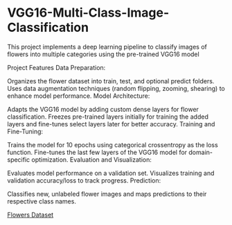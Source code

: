 # VGG16-Multi-Class-Image-Classification
This project implements a deep learning pipeline to classify images of flowers into multiple categories using the pre-trained VGG16 model


Project Features
Data Preparation:

Organizes the flower dataset into train, test, and optional predict folders.
Uses data augmentation techniques (random flipping, zooming, shearing) to enhance model performance.
Model Architecture:

Adapts the VGG16 model by adding custom dense layers for flower classification.
Freezes pre-trained layers initially for training the added layers and fine-tunes select layers later for better accuracy.
Training and Fine-Tuning:

Trains the model for 10 epochs using categorical crossentropy as the loss function.
Fine-tunes the last few layers of the VGG16 model for domain-specific optimization.
Evaluation and Visualization:

Evaluates model performance on a validation set.
Visualizes training and validation accuracy/loss to track progress.
Prediction:

Classifies new, unlabeled flower images and maps predictions to their respective class names.

 [Flowers Dataset](www.kaggle.com/datasets/imsparsh/flowers-dataset)
